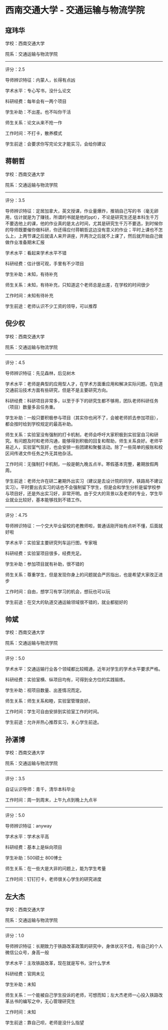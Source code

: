 # 西南交通大学 - 交通运输与物流学院

## 寇玮华

学校：西南交通大学

院系：交通运输与物流学院

* * *

评分：2.5

导师辨识特征：内蒙人，长得有点凶

学术水平：专心写书，没什么论文

科研经费：每年会有一两个项目

学生补助：不出差。也不叫你干活

师生关系：论文从来不抢一作

工作时间：不打卡，散养模式

学生前途：会要求你写完论文才能实习，会给你建议

## 蒋朝哲

学校：西南交通大学

院系：交通运输与物流学院

* * *

评分：3.5

导师辨识特征：定居加拿大，英文授课，作业量爆炸，推销自己写的书（毫无卵用，估计就是为了赚钱，所谓的书就是他的ppt），不论是研究生还是本科生千万不要选他上的课，他的作业真的是太占时间，尤其是研究生千万不要选，到时候你的导师既要催你做科研，你还得应付蒋朝哲这边没有意义的作业；平时上课也不怎么上，上两节课之后就请人来开讲座，开两次之后就不上课了，然后就开始自己做做作业准备期末汇报

学术水平：看起来学术水平不错

科研经费：估计很可观，手里有不少项目

学生补助：未知，有待补充

师生关系：未知，有待补充，只知道这个老师总是出差，在学校的时间很少

工作时间：未知有待补充

学生前途：老师认识不少工资的领导，可以推荐

## 倪少权

学校：西南交通大学

院系：交通运输与物流学院

* * *

评分：4.5

导师辨识特征：先见森林，后见树木

学术水平：老师是典型的应用型人才，在学术方面重应用和解决实际问题。在轨道交通前沿技术方面有些研究，但是不是主要研究方向。

科研经费：科研项目非常多，以至于手下的研究生都不够用，团队老师科研任务（项目）数量多且任务重。

学生补助：一般只要积极参与项目（其实你也闲不了，会被老师抓去参加项目），都会按时给到学校规定的最高补助。

师生关系：实验室没有强制的打卡机制，老师会呼吁大家积极到实验室自习和研究。有问题及时和老师沟通，能够得到积极的回复和帮助，师生关系良好。老师平易近人，实验室气氛好，也会安排一些团建和聚餐活动。除了一些简单的报账和校区间传递文件任务之外无其他杂活。

工作时间：无强制打卡机制，一般是朝九晚五点半。寒假基本完整，暑期放假两周。

学生前途：老师允许在研二暑期外出实习（建议是去设计院的同学，铁路局不建议实习）。平时要出去实习的话也不会强制留下学生，但是会和学生分析是留学校参与项目好，还是外出实习好，非常开明。由于交大的背景以及老师的专业，学生毕业就业比较好，基本能够找到不错工作。

* * *

评分：4.75

导师辨识特征：一个交大毕业留校的老教师啦，普通话刚开始有点听不懂，后面就好啦

学术水平：实验室主要研究列车运行图，专家哦

科研经费：实验室项目很多，经费充足。

学生补助：参加项目就有补助，很不错的

师生关系：尊重学生，但是发现你身上的问题就会严厉指出，也是希望大家改正进步

工作时间：自由，想学习有学习的机会，想玩也可以玩

学生前途：在交大的轨道交通运输领域很不错的，就业都挺好的

## 帅斌

学校：西南交通大学

院系：交通运输与物流学院

* * *

评分：5.0

学术水平：交通运输行业各个领域都比较精通，近年对学生的学术水平要求严格。

科研经费：实验室横、纵项目均有，可得到全方位的实践锻炼。

学生补助：视项目数量、出差情况而定。

师生关系：师生关系和睦，实验室管理良好。

工作时间：学生可自由安排到实验室工作的时间。

学生前途：允许并热心推荐实习，关心学生前途。

## 孙湛博

学校：西南交通大学

院系：交通运输与物流学院

* * *

评分：3.5

自证认识导师：青千，清华本科毕业

工作时间：周一到周末，上午九点到晚上九点半

* * *

评分：5.0

导师辨识特征：anyway

学术水平：学术水平高

科研经费：基本上是纵向项目

学生补助：500硕士 800博士

师生关系：在一些大是大非的问题上，能为学生考量

工作时间：钉钉打卡，老师很关心学生的研究进度

## 左大杰

学校：西南交通大学

院系：交通运输与物流学院

* * *

评分：1.0

导师辨识特征：长期致力于铁路改革政策的研究中，身体状况不佳，有自己的个人微信公众号，身高一般

学术水平：主攻铁路改革，现在就是写书，没什么学术

科研经费：官网未见

学生补助：未知

师生关系：一个能被自己学生投诉的老师，可想而知；左大杰老师一心投入铁路改革丛书的编写之中，无心管理研究生

工作时间：未知

学生前途：靠自己呗，老师是没什么指望